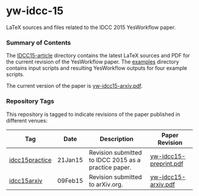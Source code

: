# yw-idcc-15
LaTeX sources and files related to the IDCC 2015 YesWorkflow paper.  

### Summary of Contents
The [IDCC15-article](https://github.com/yesworkflow-org/yw-idcc-15/tree/master/IDCC15-article) directory contains the latest LaTeX sources and PDF for the current revision of the YesWorkflow paper.  The [examples](https://github.com/yesworkflow-org/yw-idcc-15/tree/master/examples) directory contains input scripts and resulting YesWorkflow outputs for four example scripts. 
 
The current version of the paper is [yw-idcc15-arxiv.pdf](https://github.com/yesworkflow-org/yw-idcc-15/blob/master/IDCC15-article/yw-idcc15-arxiv.pdf?raw=true).

### Repository Tags
This repository is tagged to indicate revisions of the paper published in different venues:

Tag            | Date    | Description | Paper Revision
---------------|---------|----------|--------------------------------------
[idcc15practice](https://github.com/yesworkflow-org/yw-idcc-15/tree/idcc15practice "idcc15practice") | 21Jan15 | Revision submitted to IDCC 2015 as a practice paper. | [yw-idcc15-preprint.pdf](https://github.com/yesworkflow-org/yw-idcc-15/blob/idcc15practice/IDCC15-article/yw-idcc15-preprint.pdf?raw=true)
[idcc15arxiv](https://github.com/yesworkflow-org/yw-idcc-15/tree/idcc15arxiv "idcc15arxiv") | 09Feb15 |Revision submitted to arXiv.org. | [yw-idcc15-arxiv.pdf](https://github.com/yesworkflow-org/yw-idcc-15/blob/idcc15arxiv/IDCC15-article/yw-idcc15-arxiv.pdf?raw=true)


 
